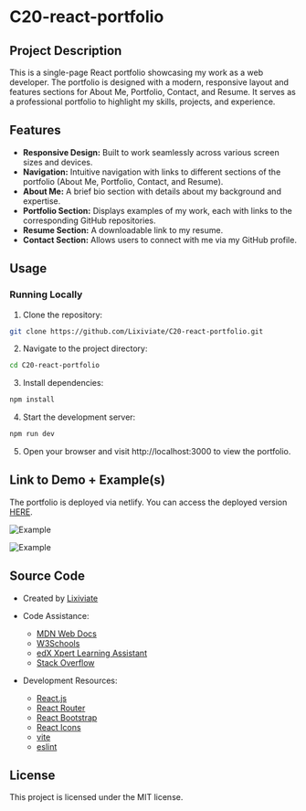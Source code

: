 # C20-react-portfolio

## Project Description

This is a single-page React portfolio showcasing my work as a web developer. The portfolio is designed with a modern, responsive layout and features sections for About Me, Portfolio, Contact, and Resume. It serves as a professional portfolio to highlight my skills, projects, and experience.

## Features

- **Responsive Design:** Built to work seamlessly across various screen sizes and devices.
- **Navigation:** Intuitive navigation with links to different sections of the portfolio (About Me, Portfolio, Contact, and Resume).
- **About Me:** A brief bio section with details about my background and expertise.
- **Portfolio Section:** Displays examples of my work, each with links to the corresponding GitHub repositories.
- **Resume Section:** A downloadable link to my resume.
- **Contact Section:** Allows users to connect with me via my GitHub profile.

## Usage

### Running Locally

1. Clone the repository:

```bash
git clone https://github.com/Lixiviate/C20-react-portfolio.git
```

2. Navigate to the project directory:

```bash
cd C20-react-portfolio
```

3. Install dependencies:

```bash
npm install
```

4. Start the development server:

```bash
npm run dev
```

5. Open your browser and visit http://localhost:3000 to view the portfolio.

## Link to Demo + Example(s)

The portfolio is deployed via netlify. You can access the deployed version [HERE]().

![Example]()

![Example]()

## Source Code

- Created by [Lixiviate](https://github.com/Lixiviate)

- Code Assistance:
  - [MDN Web Docs](https://developer.mozilla.org/en-US/)
  - [W3Schools](https://www.w3schools.com/)
  - [edX Xpert Learning Assistant](https://www.edx.org/)
  - [Stack Overflow](https://stackoverflow.com/)
- Development Resources:
  - [React.js](https://www.npmjs.com/package/react)
  - [React Router](https://www.npmjs.com/package/react-router-dom)
  - [React Bootstrap](https://www.npmjs.com/package/react-bootstrap)
  - [React Icons](https://www.npmjs.com/package/react-icons)
  - [vite](https://www.npmjs.com/package/vite)
  - [eslint](https://www.npmjs.com/package/eslint)

## License

This project is licensed under the MIT license.
